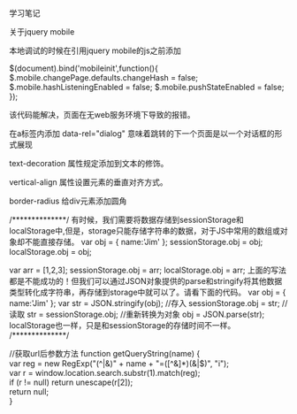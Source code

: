 学习笔记

关于jquery mobile

本地调试的时候在引用jquery mobile的js之前添加

$(document).bind('mobileinit',function(){
	$.mobile.changePage.defaults.changeHash = false;
	$.mobile.hashListeningEnabled = false;
	$.mobile.pushStateEnabled = false;
});

该代码能解决，页面在无web服务环境下导致的报错。

在a标签内添加 data-rel="dialog" 意味着跳转的下一个页面是以一个对话框的形式展现

text-decoration 属性规定添加到文本的修饰。

vertical-align 属性设置元素的垂直对齐方式。

border-radius 给div元素添加圆角

/**************/
有时候，我们需要将数据存储到sessionStorage和localStorage中,但是，storage只能存储字符串的数据，对于JS中常用的数组或对象却不能直接存储。
var obj = { name:'Jim' };
sessionStorage.obj = obj; 
localStorage.obj = obj; 

var arr = [1,2,3]; 
sessionStorage.obj = arr; 
localStorage.obj = arr;
上面的写法都是不能成功的！但我们可以通过JSON对象提供的parse和stringify将其他数据类型转化成字符串，再存储到storage中就可以了。请看下面的代码。
var obj = { name:'Jim' }; 
var str = JSON.stringify(obj); 
//存入 
sessionStorage.obj = str; 
//读取 
str = sessionStorage.obj; 
//重新转换为对象 
obj = JSON.parse(str);
localStorage也一样，只是和sessionStorage的存储时间不一样。
/**************/

//获取url后参数方法
function getQueryString(name) {  
	var reg = new RegExp("(^|&)" + name + "=([^&]*)(&|$)", "i");  
	var r = window.location.search.substr(1).match(reg);  
	if (r != null) return unescape(r[2]);  
	return null;  
} 
